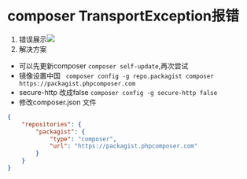 # composer TransportException报错

1. 错误展示![](https://ws1.sinaimg.cn/large/0063sFGSgy1g1f7eikef5j31a904x0t0.jpg)
2. 解决方案
- 可以先更新composer `composer self-update`,再次尝试
- 镜像设置中国 ` composer config -g repo.packagist composer https://packagist.phpcomposer.com` 
- secure-http 改成false `composer config -g secure-http false`
- 修改composer.json 文件 
```json
{
    "repositories": {
        "packagist": {
            "type": "composer",
            "url": "https://packagist.phpcomposer.com"
        }
    }
}
```
